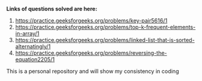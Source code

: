 <b>Links of questions solved are here:</b>

1. <a>https://practice.geeksforgeeks.org/problems/key-pair5616/1</a>
2. <a>https://practice.geeksforgeeks.org/problems/top-k-frequent-elements-in-array/1</a>
3. <a>https://practice.geeksforgeeks.org/problems/linked-list-that-is-sorted-alternatingly/1</a>
4. <a>https://practice.geeksforgeeks.org/problems/reversing-the-equation2205/1</a>

This is a personal repository and will show my consistency in coding
